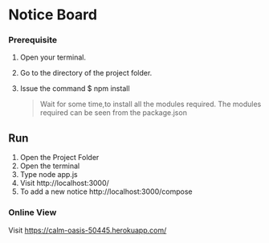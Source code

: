 # Notice Board

### Prerequisite

1. Open your terminal.

2. Go to the directory of the project folder.

3. Issue the command $ npm install

   > Wait for some time,to install all the modules required. The modules required can be seen from the package.json

## Run

1. Open the Project Folder
2. Open the terminal
3. Type node app.js
4. Visit http://localhost:3000/
5. To add a new notice http://localhost:3000/compose

### Online View
Visit https://calm-oasis-50445.herokuapp.com/
